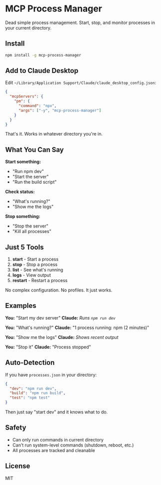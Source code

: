 # MCP Process Manager

Dead simple process management. Start, stop, and monitor processes in your current directory.

## Install

```bash
npm install -g mcp-process-manager
```

## Add to Claude Desktop

Edit `~/Library/Application Support/Claude/claude_desktop_config.json`:

```json
{
  "mcpServers": {
    "pm": {
      "command": "npx",
      "args": ["-y", "mcp-process-manager"]
    }
  }
}
```

That's it. Works in whatever directory you're in.

## What You Can Say

**Start something:**
- "Run npm dev"
- "Start the server"
- "Run the build script"

**Check status:**
- "What's running?"
- "Show me the logs"

**Stop something:**
- "Stop the server"
- "Kill all processes"

## Just 5 Tools

1. **start** - Start a process
2. **stop** - Stop a process
3. **list** - See what's running
4. **logs** - View output
5. **restart** - Restart a process

No complex configuration. No profiles. It just works.

## Examples

**You:** "Start my dev server"
**Claude:** *Runs `npm run dev`*

**You:** "What's running?"
**Claude:** "1 process running: npm (2 minutes)"

**You:** "Show me the logs"
**Claude:** *Shows recent output*

**You:** "Stop it"
**Claude:** "Process stopped"

## Auto-Detection

If you have `processes.json` in your directory:

```json
{
  "dev": "npm run dev",
  "build": "npm run build",
  "test": "npm test"
}
```

Then just say "start dev" and it knows what to do.

## Safety

- Can only run commands in current directory
- Can't run system-level commands (shutdown, reboot, etc.)
- All processes are tracked and cleanable

## License

MIT